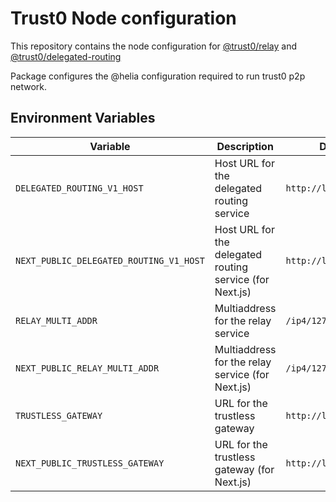 # Trust0 Node configuration
This repository contains the node configuration for [@trust0/relay](https://github.com/trust0-project/relay) and [@trust0/delegated-routing](https://github.com/trust0-project/delegated-routing)

Package configures the @helia configuration required to run trust0 p2p network.

## Environment Variables

| Variable | Description | Default Value |
|----------|-------------|---------------|
| `DELEGATED_ROUTING_V1_HOST` | Host URL for the delegated routing service | `http://localhost:8081` |
| `NEXT_PUBLIC_DELEGATED_ROUTING_V1_HOST` | Host URL for the delegated routing service (for Next.js) | `http://localhost:8081` |
| `RELAY_MULTI_ADDR` | Multiaddress for the relay service | `/ip4/127.0.0.1/tcp/5050/ws` |
| `NEXT_PUBLIC_RELAY_MULTI_ADDR` | Multiaddress for the relay service (for Next.js) | `/ip4/127.0.0.1/tcp/5050/ws` |
| `TRUSTLESS_GATEWAY` | URL for the trustless gateway | `http://localhost:8080` |
| `NEXT_PUBLIC_TRUSTLESS_GATEWAY` | URL for the trustless gateway (for Next.js) | `http://localhost:8080` |